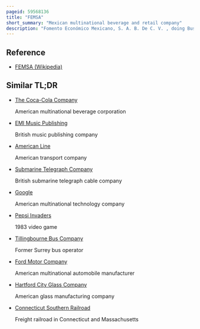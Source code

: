 ```yaml
---
pageid: 59568136
title: "FEMSA"
short_summary: "Mexican multinational beverage and retail company"
description: "Fomento Económico Mexicano, S. A. B. De C. V. , doing Business as Femsa, is a mexican multinational Beverage and retail Company headquartered in Monterrey, Mexico. The Company operates the largest independent coca-cola - Company - bottling Group in the World and the largest Convenience Store Chain in Mexico. It is also a Shareholder of Heineken N. V."
---
```


## Reference

- [FEMSA (Wikipedia)](https://en.wikipedia.org/?curid=59568136)

## Similar TL;DR

- [The Coca-Cola Company](/tldr/en/the-coca-cola-company)

  American multinational beverage corporation

- [EMI Music Publishing](/tldr/en/emi-music-publishing)

  British music publishing company

- [American Line](/tldr/en/american-line)

  American transport company

- [Submarine Telegraph Company](/tldr/en/submarine-telegraph-company)

  British submarine telegraph cable company

- [Google](/tldr/en/google)

  American multinational technology company

- [Pepsi Invaders](/tldr/en/pepsi-invaders)

  1983 video game

- [Tillingbourne Bus Company](/tldr/en/tillingbourne-bus-company)

  Former Surrey bus operator

- [Ford Motor Company](/tldr/en/ford-motor-company)

  American multinational automobile manufacturer

- [Hartford City Glass Company](/tldr/en/hartford-city-glass-company)

  American glass manufacturing company

- [Connecticut Southern Railroad](/tldr/en/connecticut-southern-railroad)

  Freight railroad in Connecticut and Massachusetts

